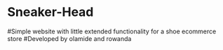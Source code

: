 # Sneaker-Head
#Simple website with little extended functionality for a shoe ecommerce store
#Developed by olamide and rowanda 
